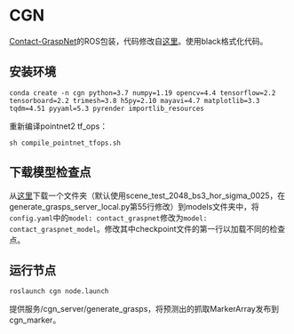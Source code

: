 # CGN

[Contact-GraspNet](https://github.com/NVlabs/contact_graspnet)的ROS包装，代码修改自[这里](https://github.com/jucamohedano/ros_contact_graspnet)。使用black格式化代码。

## 安装环境

    conda create -n cgn python=3.7 numpy=1.19 opencv=4.4 tensorflow=2.2 tensorboard=2.2 trimesh=3.8 h5py=2.10 mayavi=4.7 matplotlib=3.3 tqdm=4.51 pyyaml=5.3 pyrender importlib_resources

重新编译pointnet2 tf_ops：

    sh compile_pointnet_tfops.sh

## 下载模型检查点

从[这里](https://drive.google.com/drive/folders/1tBHKf60K8DLM5arm-Chyf7jxkzOr5zGl)下载一个文件夹（默认使用scene_test_2048_bs3_hor_sigma_0025，在generate_grasps_server_local.py第55行修改）到models文件夹中，将`config.yaml`中的`model: contact_graspnet`修改为`model: contact_graspnet_model`。修改其中checkpoint文件的第一行以加载不同的检查点。

## 运行节点

    roslaunch cgn node.launch

提供服务/cgn_server/generate_grasps，将预测出的抓取MarkerArray发布到cgn_marker。

